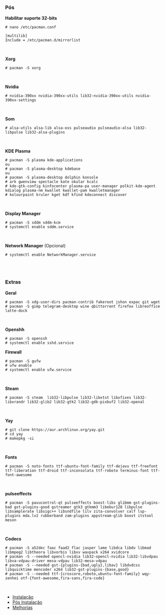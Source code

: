 ### Pós

**Habilitar suporte 32-bits**

    # nano /etc/pacman.conf
    
    [multilib]
    Include = /etc/pacman.d/mirrorlist
<br>

**Xorg**

    # pacman -S xorg
<br>

**Nvidia**

    # nvidia-390xx nvidia-390xx-utils lib32-nvidia-390xx-utils nvidia-390xx-settings
<br>

**Som**

    # alsa-utils alsa-lib alsa-oss pulseaudio pulseaudio-alsa lib32-libpulse lib32-alsa-plugins
<br>

**KDE Plasma**

    # pacman -S plasma kde-applications
    ou
    # pacman -S plasma-desktop kdebase
    ou
    # pacman -S plasma-desktop dolphin konsole
    # ark gwenview spectacle kate okular kcalc
    # kde-gtk-config kinfocenter plasma-pa user-manager polkit-kde-agent kdialog plasma-nm kwallet kwallet-pam kwalletmanager
    # kolourpaint kruler kget kdf kfind kdeconnect discover
<br>

**Display Manager**

    # pacman -S sddm sddm-kcm
    # systemctl enable sddm.service
<br>

**Network Manager** (Opcional)

    # systemctl enable NetworkManager.service
<br><br>

### Extras

**Geral**

    # pacman -S xdg-user-dirs pacman-contrib fakeroot jshon expac git wget
    # pacman -S gimp telegram-desktop wine qbittorrent firefox libreoffice latte-dock
<br>

**Openshh**

    # pacman -S openssh
    # systemctl enable sshd.service

 **Firewall**
 
    # pacman -S gufw
    # ufw enable
    # systemctl enable ufw.service
<br>

 **Steam**
 
    # pacman -S steam  lib32-libpulse lib32-libxtst libxfixes lib32-libxrandr lib32-glib2 lib32-gtk2 lib32-gdk-pixbuf2 lib32-openal
<br>

 **Yay**
 
    # git clone https://aur.archlinux.org/yay.git
    # cd yay
    # makepkg -si
<br>

 **Fonts**
 
    # pacman -S noto-fonts ttf-ubuntu-font-family ttf-dejavu ttf-freefont ttf-liberation ttf-droid ttf-inconsolata ttf-roboto terminus-font ttf-font-awesome
<br>

  **pulseeffects**
  
    # pacman -S pavucontrol-qt pulseeffects boost-libs glibmm gst-plugins-bad gst-plugins-good gstreamer gtk3 gtkmm3 libebur128 libpulse libsamplerate libsigc++ libsndfile lilv zita-convolver calf lsp-plugins mda.lv2 rubberband zam-plugins appstream-glib boost itstool meson
<br>

  **Codecs**

    # pacman -S a52dec faac faad2 flac jasper lame libdca libdv libmad libmpeg2 libtheora libvorbis libxv wavpack x264 xvidcore 
    # pacman -S --needed opencl-nvidia lib32-opencl-nvidia lib32-libvdpau libva-vdpau-driver mesa-vdpau lib32-mesa-vdpau
    # pacman -S --needed gst-{plugins-{bad,ugly},libav} libdvdcss libquicktime mencoder x264 lib32-gst-plugins-{base,good}
    # pacman -S --needed ttf-{croscore,roboto,ubuntu-font-family} wqy-zenhei otf-{font-awesome,fira-sans,fira-code}
<br>

- [Instalação](https://github.com/dancp/arch-anotations/blob/master/arch-install.md)
- [Pós Instalação](https://github.com/dancp/arch-anotations/blob/master/arch-post-install.md)
- [Melhorias](https://github.com/dancp/arch-annotations/blob/master/tweaks.md)
